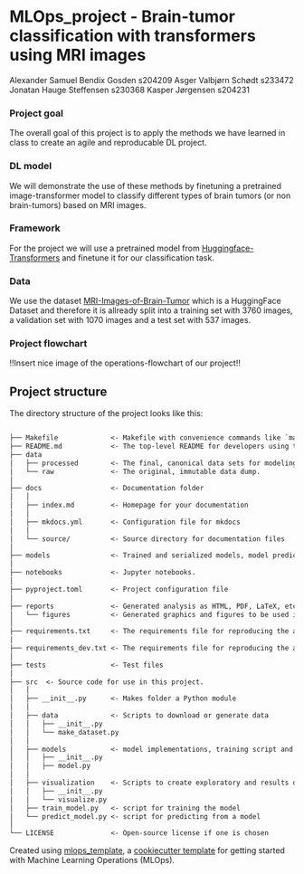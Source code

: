 # MLOps_project - Brain-tumor classification with transformers using MRI images

Alexander Samuel Bendix Gosden s204209
Asger Valbjørn Schødt s233472
Jonatan Hauge Steffensen s230368
Kasper Jørgensen s204231

### Project goal

The overall goal of this project is to apply the methods we have learned in class to create an agile and reproducable DL project.

### DL model

We will demonstrate the use of these methods by finetuning a pretrained image-transformer model to classify different types of brain tumors (or non brain-tumors) based on MRI images. 

### Framework 

For the project we will use a pretrained model from [Huggingface-Transformers](https://huggingface.co/docs/transformers/index) and finetune it for our classification task.

### Data

We use the dataset [MRI-Images-of-Brain-Tumor](https://huggingface.co/datasets/PranomVignesh/MRI-Images-of-Brain-Tumor) which is a HuggingFace Dataset and therefore it is allready split into a training set with 3760 images, a validation set with 1070 images and a test set with 537 images.


### Project flowchart

!!Insert nice image of the operations-flowchart of our project!!

## Project structure

The directory structure of the project looks like this:

```txt

├── Makefile             <- Makefile with convenience commands like `make data` or `make train`
├── README.md            <- The top-level README for developers using this project.
├── data
│   ├── processed        <- The final, canonical data sets for modeling.
│   └── raw              <- The original, immutable data dump.
│
├── docs                 <- Documentation folder
│   │
│   ├── index.md         <- Homepage for your documentation
│   │
│   ├── mkdocs.yml       <- Configuration file for mkdocs
│   │
│   └── source/          <- Source directory for documentation files
│
├── models               <- Trained and serialized models, model predictions, or model summaries
│
├── notebooks            <- Jupyter notebooks.
│
├── pyproject.toml       <- Project configuration file
│
├── reports              <- Generated analysis as HTML, PDF, LaTeX, etc.
│   └── figures          <- Generated graphics and figures to be used in reporting
│
├── requirements.txt     <- The requirements file for reproducing the analysis environment
|
├── requirements_dev.txt <- The requirements file for reproducing the analysis environment
│
├── tests                <- Test files
│
├── src  <- Source code for use in this project.
│   │
│   ├── __init__.py      <- Makes folder a Python module
│   │
│   ├── data             <- Scripts to download or generate data
│   │   ├── __init__.py
│   │   └── make_dataset.py
│   │
│   ├── models           <- model implementations, training script and prediction script
│   │   ├── __init__.py
│   │   ├── model.py
│   │
│   ├── visualization    <- Scripts to create exploratory and results oriented visualizations
│   │   ├── __init__.py
│   │   └── visualize.py
│   ├── train_model.py   <- script for training the model
│   └── predict_model.py <- script for predicting from a model
│
└── LICENSE              <- Open-source license if one is chosen
```

Created using [mlops_template](https://github.com/SkafteNicki/mlops_template),
a [cookiecutter template](https://github.com/cookiecutter/cookiecutter) for getting
started with Machine Learning Operations (MLOps).
